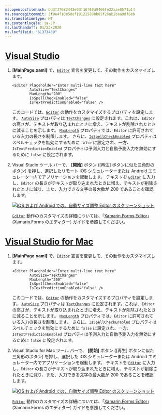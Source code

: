 ```yaml
---
ms.openlocfilehash: bd3f37082443e93f10f60d9466fe22aae8571b14
ms.sourcegitcommit: 3f0e4f10e5def19122588bb05f26ab2baa9df6eb
ms.translationtype: HT
ms.contentlocale: ja-JP
ms.lasthandoff: 01/23/2020
ms.locfileid: "61373439"
---
```

# <a name="visual-studiotabvswin"></a>[Visual Studio](#tab/vswin)

1. **[MainPage.xaml]** で、[`Editor`](xref:Xamarin.Forms.Editor) 宣言を変更して、その動作をカスタマイズします。

    ```xaml
    <Editor Placeholder="Enter multi-line text here"
            AutoSize="TextChanges"
            MaxLength="200"
            IsSpellCheckEnabled="false"
            IsTextPredictionEnabled="false" />
    ```

    このコードでは、[`Editor`](xref:Xamarin.Forms.Editor) の動作をカスタマイズするプロパティを設定します。 [`AutoSize`](xref:Xamarin.Forms.Editor.AutoSize) プロパティは [`TextChanges`](xref:Xamarin.Forms.EditorAutoSizeOption.TextChanges) に設定されます。これは、`Editor` の高さが、テキストが取り込まれたときに増え、テキストが削除されたときに減ることを示します。 [`MaxLength`](xref:Xamarin.Forms.InputView.MaxLength) プロパティでは、`Editor` に許可されている入力の長さを制限します。 さらに、[`IsSpellCheckEnabled`](xref:Xamarin.Forms.InputView.IsSpellCheckEnabled) プロパティはスペルチェックを無効にするために `false` に設定され、一方、`IsTextPredictionEnabled` プロパティは予測入力と自動予測入力を無効にするために `false` に設定されます。

1. Visual Studio ツール バーで、 **[開始]** ボタン ([再生] ボタンに似た三角形のボタン) を押し、選択したリモート iOS シミュレーターまたは Android エミュレーター内でアプリケーションを起動します。 テキストを [`Editor`](xref:Xamarin.Forms.Entry) に入力し、`Editor` の長さがテキストが取り込まれたときに増え、テキストが削除されたときに減り、また、入力できる文字の最大数が 200 であることを確認します。

    [![iOS および Android での、自動サイズ調整 Editor のスクリーンショット](../images/customize-behavior.png "自動サイズ調整 Editor")](../images/customize-behavior-large.png#lightbox "自動サイズ調整 Editor")

    [`Editor`](xref:Xamarin.Forms.Editor) 動作のカスタマイズの詳細については、「[Xamarin.Forms Editor](~/xamarin-forms/user-interface/text/editor.md)」 (Xamarin.Forms のエディター) ガイドを参照してください。

# <a name="visual-studio-for-mactabvsmac"></a>[Visual Studio for Mac](#tab/vsmac)

1. **[MainPage.xaml]** で、[`Editor`](xref:Xamarin.Forms.Editor) 宣言を変更して、その動作をカスタマイズします。

    ```xaml
    <Editor Placeholder="Enter multi-line text here"
            AutoSize="TextChanges"
            MaxLength="200"
            IsSpellCheckEnabled="false"
            IsTextPredictionEnabled="false" />
    ```

    このコードでは、[`Editor`](xref:Xamarin.Forms.Editor) の動作をカスタマイズするプロパティを設定します。 [`AutoSize`](xref:Xamarin.Forms.Editor.AutoSize) プロパティは [`TextChanges`](xref:Xamarin.Forms.EditorAutoSizeOption.TextChanges) に設定されます。これは、`Editor` の高さが、テキストが取り込まれたときに増え、テキストが削除されたときに減ることを示します。 [`MaxLength`](xref:Xamarin.Forms.InputView.MaxLength) プロパティでは、`Editor` に許可されている入力の長さを制限します。 さらに、[`IsSpellCheckEnabled`](xref:Xamarin.Forms.InputView.IsSpellCheckEnabled) プロパティはスペルチェックを無効にするために `false` に設定され、一方、`IsTextPredictionEnabled` プロパティは予測入力と自動予測入力を無効にするために `false` に設定されます。

1. Visual Studio for Mac ツール バーで、 **[開始]** ボタン ([再生] ボタンに似た三角形のボタン) を押し、選択した iOS シミュレーターまたは Android エミュレーター内でアプリケーションを起動します。 テキストを [`Editor`](xref:Xamarin.Forms.Entry) に入力し、`Editor` の長さがテキストが取り込まれたときに増え、テキストが削除されたときに減り、また、入力できる文字の最大数が 200 であることを確認します。

    [![iOS および Android での、自動サイズ調整 Editor のスクリーンショット](../images/customize-behavior.png "自動サイズ調整 Editor")](../images/customize-behavior-large.png#lightbox "自動サイズ調整 Editor")

    [`Editor`](xref:Xamarin.Forms.Editor) 動作のカスタマイズの詳細については、「[Xamarin.Forms Editor](~/xamarin-forms/user-interface/text/editor.md)」 (Xamarin.Forms のエディター) ガイドを参照してください。
